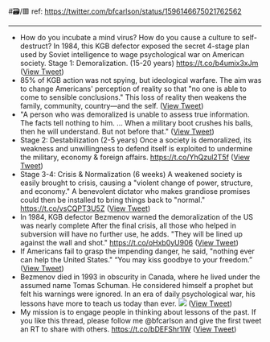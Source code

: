 #🗃/🟥 
ref: 
https://twitter.com/bfcarlson/status/1596146675021762562

---

- How do you incubate a mind virus? How do you cause a culture to self-destruct? 
  In 1984, this KGB defector exposed the secret 4-stage plan used by Soviet intelligence to wage psychological war on American society. 
  Stage 1: Demoralization. (15-20 years) https://t.co/b4umix3xJm ([View Tweet](https://twitter.com/bfcarlson/status/1596146675021762562))
- 85% of KGB action was not spying, but ideological warfare. 
  The aim was to change Americans' perception of reality so that "no one is able to come to sensible conclusions."
  This loss of reality then weakens the family, community, country—and the self. ([View Tweet](https://twitter.com/bfcarlson/status/1596146947265552385))
- "A person who was demoralized is unable to assess true information. The facts tell nothing to him. ... 
  When a military boot crushes his balls, then he will understand. But not before that." ([View Tweet](https://twitter.com/bfcarlson/status/1596147203915014146))
- Stage 2: Destabilization (2-5 years)
  Once a society is demoralized, its weakness and unwillingness to defend itself is exploited to undermine the military, economy & foreign affairs. https://t.co/YhQzul2T5f ([View Tweet](https://twitter.com/bfcarlson/status/1596147839016620033))
- Stage 3-4: Crisis & Normalization (6 weeks)
  A weakened society is easily brought to crisis, causing a "violent change of power, structure, and economy." 
  A benevolent dictator who makes grandiose promises could then be installed to bring things back to "normal." https://t.co/vsCQPT3U5Z ([View Tweet](https://twitter.com/bfcarlson/status/1596148336997842945))
- In 1984, KGB defector Bezmenov warned the demoralization of the US was nearly complete
  After the final crisis, all those who helped in subversion will have no further use, he adds. "They will be lined up against the wall and shot." https://t.co/oHxb0yU906 ([View Tweet](https://twitter.com/bfcarlson/status/1596148873143238656))
- If Americans fail to grasp the impending danger, he said, "nothing ever can help the United States." 
  “You may kiss goodbye to your freedom.” ([View Tweet](https://twitter.com/bfcarlson/status/1596149211128545280))
- Bezmenov died in 1993 in obscurity in Canada, where he lived under the assumed name Tomas Schuman. 
  He considered himself a prophet but felt his warnings were ignored.
  In an era of daily psychological war, his lessons have more to teach us today than ever. 
  ![](https://pbs.twimg.com/media/Fiapg37XoAA4VTz.jpg) ([View Tweet](https://twitter.com/bfcarlson/status/1596149506214617094))
- My mission is to engage people in thinking about lessons of the past. If you like this thread, please follow me @bfcarlson and give the first tweet an RT to share with others.
  https://t.co/bDEFShr1lW ([View Tweet](https://twitter.com/bfcarlson/status/1596151823827668994))
